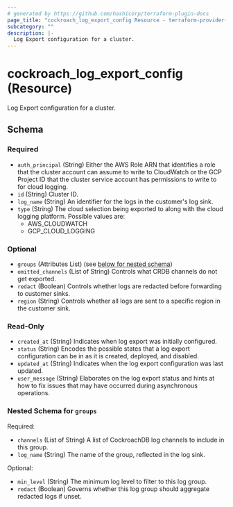 ```yaml
---
# generated by https://github.com/hashicorp/terraform-plugin-docs
page_title: "cockroach_log_export_config Resource - terraform-provider-cockroach"
subcategory: ""
description: |-
  Log Export configuration for a cluster.
---
```


# cockroach_log_export_config (Resource)

Log Export configuration for a cluster.



<!-- schema generated by tfplugindocs -->
## Schema

### Required

- `auth_principal` (String) Either the AWS Role ARN that identifies a role that the cluster account can assume to write to CloudWatch or the GCP Project ID that the cluster service account has permissions to write to for cloud logging.
- `id` (String) Cluster ID.
- `log_name` (String) An identifier for the logs in the customer's log sink.
- `type` (String) The cloud selection being exported to along with the cloud logging platform. Possible values are:
  * AWS_CLOUDWATCH
  * GCP_CLOUD_LOGGING

### Optional

- `groups` (Attributes List) (see [below for nested schema](#nestedatt--groups))
- `omitted_channels` (List of String) Controls what CRDB channels do not get exported.
- `redact` (Boolean) Controls whether logs are redacted before forwarding to customer sinks.
- `region` (String) Controls whether all logs are sent to a specific region in the customer sink.

### Read-Only

- `created_at` (String) Indicates when log export was initially configured.
- `status` (String) Encodes the possible states that a log export configuration can be in as it is created, deployed, and disabled.
- `updated_at` (String) Indicates when the log export configuration was last updated.
- `user_message` (String) Elaborates on the log export status and hints at how to fix issues that may have occurred during asynchronous operations.

<a id="nestedatt--groups"></a>
### Nested Schema for `groups`

Required:

- `channels` (List of String) A list of CockroachDB log channels to include in this group.
- `log_name` (String) The name of the group, reflected in the log sink.

Optional:

- `min_level` (String) The minimum log level to filter to this log group.
- `redact` (Boolean) Governs whether this log group should aggregate redacted logs if unset.


